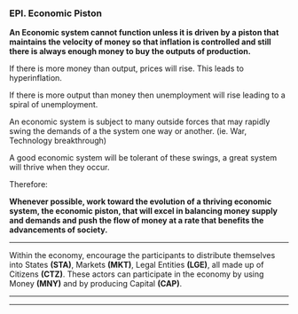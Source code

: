 
### EPI. Economic Piston

**An Economic system cannot function unless it is driven by a piston that maintains the velocity of money so that inflation is controlled and still there is always enough money to buy the outputs of production.**

If there is more money than output, prices will rise.  This leads to hyperinflation.

If there is more output than money then unemployment will rise leading to a spiral of unemployment.

An economic system is subject to many outside forces that may rapidly swing the demands of a the system one way or another. (ie. War, Technology breakthrough)

A good economic system will be tolerant of these swings, a great system will thrive when they occur.

Therefore:

**Whenever possible, work toward the evolution of a thriving economic system, the economic piston, that will excel in balancing money supply and demands and push the flow of money at a rate that benefits the advancements of society.**


----------

Within the economy, encourage the participants to distribute themselves into States **(STA)**, Markets **(MKT)**, Legal Entities **(LGE)**, all made up of Citizens **(CTZ)**. These actors can participate in the economy by using Money **(MNY)** and by producing Capital **(CAP)**.

----------

----------




